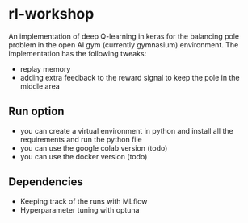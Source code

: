 # rl-workshop

An implementation of deep Q-learning in keras for the balancing pole problem in the open AI gym (currently gymnasium) environment.
The implementation has the following tweaks:

- replay memory
- adding extra feedback to the reward signal to keep the pole in the middle area
  
## Run option

- you can create a virtual environment in python and install all the requirements and run the python file
- you can use the google colab version (todo)
- you can use the docker version (todo)

## Dependencies

- Keeping track of the runs with MLflow
- Hyperparameter tuning with optuna
